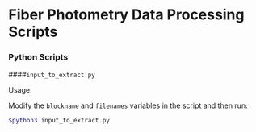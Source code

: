 # Fiber Photometry Data Processing Scripts

### Python Scripts
####`input_to_extract.py`

Usage:

Modify the `blockname` and `filenames` variables in the script and then run:

```bash
$python3 input_to_extract.py
```
